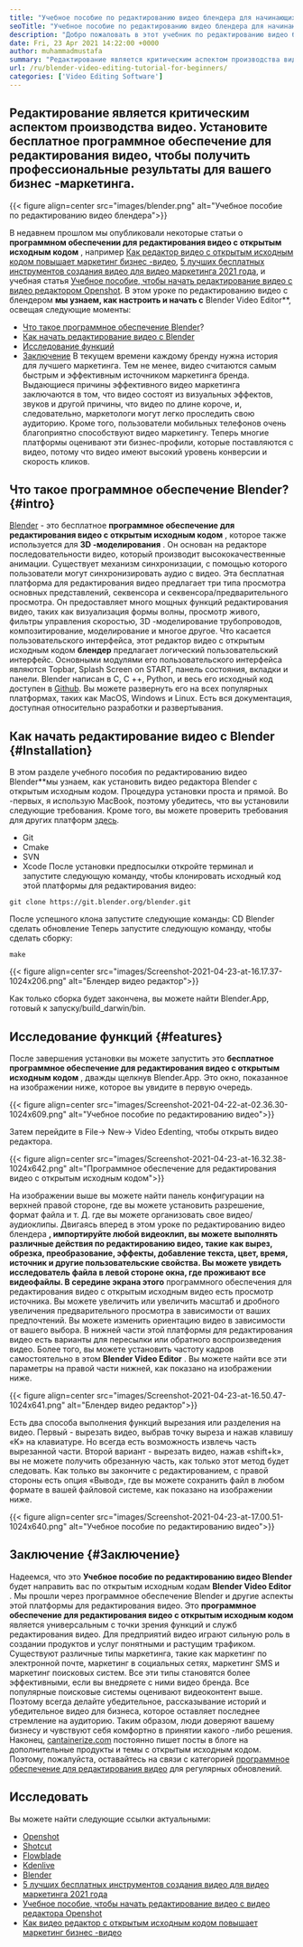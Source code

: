 ```yaml
---
title: "Учебное пособие по редактированию видео блендера для начинающих | Как это работает" 
seoTitle: "Учебное пособие по редактированию видео блендера для начинающих | Как это работает" 
description: "Добро пожаловать в этот учебник по редактированию видео блендера. Blender-это открытый источник, предлагает эффекты, анимацию, фильтры, живые превью и поддержку для добавления изображений." 
date: Fri, 23 Apr 2021 14:22:00 +0000
author: muhammadmustafa
summary: "Редактирование является критическим аспектом производства видео. Установите бесплатное программное обеспечение для редактирования видео, чтобы получить профессиональные результаты для вашего бизнес -маркетинга." 
url: /ru/blender-video-editing-tutorial-for-beginners/
categories: ['Video Editing Software']
---
```


## Редактирование является критическим аспектом производства видео. Установите бесплатное программное обеспечение для редактирования видео, чтобы получить профессиональные результаты для вашего бизнес -маркетинга.

{{< figure align=center src="images/blender.png" alt="Учебное пособие по редактированию видео блендера">}}

В недавнем прошлом мы опубликовали некоторые статьи о  **программном обеспечении для редактирования видео с открытым исходным кодом** , например [Как редактор видео с открытым исходным кодом повышает маркетинг бизнес -видео][1], [5 лучших бесплатных инструментов создания видео для видео маркетинга 2021 года][ 2], и учебная статья [Учебное пособие, чтобы начать редактирование видео с видео редактором Openshot][3]. В этом уроке по редактированию видео с блендером **мы узнаем, как настроить и начать с**  Blender Video Editor**, освещая следующие моменты:
  * [Что такое программное обеспечение Blender][4]?
  * [Как начать редактирование видео с Blender][5]
  * [Исследование функций][6]
  * [Заключение][7]
В текущем времени каждому бренду нужна история для лучшего маркетинга. Тем не менее, видео считаются самым быстрым и эффективным источником маркетинга бренда. Выдающиеся причины эффективного видео маркетинга заключаются в том, что видео состоят из визуальных эффектов, звуков и другой причины, что видео по длине короче, и, следовательно, маркетологи могут легко проследить свою аудиторию. Кроме того, пользователи мобильных телефонов очень благоприятно способствуют видео маркетингу. Теперь многие платформы оценивают эти бизнес-профили, которые поставляются с видео, потому что видео имеют высокий уровень конверсии и скорость кликов.

## Что такое программное обеспечение Blender? {#intro}

[Blender][8] - это бесплатное  **программное обеспечение для редактирования видео с открытым исходным кодом** , которое также используется для **3D -моделирования**  . Он основан на редакторе последовательности видео, который производит высококачественные анимации. Существует механизм синхронизации, с помощью которого пользователи могут синхронизировать аудио с видео. Эта бесплатная платформа для редактирования видео предлагает три типа просмотра основных представлений, секвенсора и секвенсора/предварительного просмотра. Он предоставляет много мощных функций редактирования видео, таких как визуализация формы волны, просмотр живого, фильтры управления скоростью, 3D -моделирование трубопроводов, композитирование, моделирование и многое другое.
Что касается пользовательского интерфейса, этот редактор видео с открытым исходным кодом  **блендер**  предлагает логический пользовательский интерфейс. Основными модулями его пользовательского интерфейса являются Topbar, Splash Screen on START, панель состояния, вкладки и панели. Blender написан в C, C ++, Python, и весь его исходный код доступен в [Github][9]. Вы можете развернуть его на всех популярных платформах, таких как MacOS, Windows и Linux. Есть вся документация, доступная относительно разработки и развертывания.

## Как начать редактирование видео с Blender {#Installation}

В этом разделе учебного пособия по редактированию видео Blender**мы узнаем, как установить видео редактора Blender с открытым исходным кодом. Процедура установки проста и прямой. Во -первых, я использую MacBook, поэтому убедитесь, что вы установили следующие требования. Кроме того, вы можете проверить требования для других платформ [здесь][10].
  * Git
  * Cmake
  * SVN
  * Xcode
После установки предпосылки откройте терминал и запустите следующую команду, чтобы клонировать исходный код этой платформы для редактирования видео:
```
git clone https://git.blender.org/blender.git
```
После успешного клона запустите следующие команды:
CD Blender
сделать обновление
Теперь запустите следующую команду, чтобы сделать сборку:
```
make
```

{{< figure align=center src="images/Screenshot-2021-04-23-at-16.17.37-1024x206.png" alt="Блендер видео редактор">}}

Как только сборка будет закончена, вы можете найти Blender.App, готовый к запуску/build_darwin/bin.

## Исследование функций {#features}

После завершения установки вы можете запустить это  **бесплатное программное обеспечение для редактирования видео с открытым исходным кодом**  , дважды щелкнув Blender.App. Это окно, показанное на изображении ниже, которое вы увидите в первую очередь.

{{< figure align=center src="images/Screenshot-2021-04-22-at-02.36.30-1024x609.png" alt="Учебное пособие по редактированию видео">}}

Затем перейдите в File-> New-> Video Edenting, чтобы открыть видео редактора.

{{< figure align=center src="images/Screenshot-2021-04-23-at-16.32.38-1024x642.png" alt="Программное обеспечение для редактирования видео с открытым исходным кодом">}}

На изображении выше вы можете найти панель конфигурации на верхней правой стороне, где вы можете установить разрешение, формат файла и т. Д. где вы можете организовать свое видео/аудиоклипы.
Двигаясь вперед в этом уроке по редактированию видео блендера  **, импортируйте любой видеоклип, вы можете выполнять различные действия по редактированию видео, такие как вырез, обрезка, преобразование, эффекты, добавление текста, цвет, время, источник и другие пользовательские свойства. Вы можете увидеть исследователь файла в левой стороне окна, где проживают все видеофайлы. В середине экрана этого** программного обеспечения для редактирования видео с открытым исходным видео есть просмотр источника. Вы можете увеличить или увеличить масштаб и дробного увеличения предварительного просмотра в зависимости от ваших предпочтений. Вы можете изменить ориентацию видео в зависимости от вашего выбора. В нижней части этой платформы для редактирования видео есть варианты для пересылки или обратного воспроизведения видео. Более того, вы можете установить частоту кадров самостоятельно в этом **Blender Video Editor**  . Вы можете найти все эти параметры на правой части нижней, как показано на изображении ниже.

{{< figure align=center src="images/Screenshot-2021-04-23-at-16.50.47-1024x641.png" alt="Блендер видео редактор">}}

Есть два способа выполнения функций вырезания или разделения на видео. Первый - вырезать видео, выбрав точку выреза и нажав клавишу «K» на клавиатуре. Но всегда есть возможность извлечь часть вырезанной части. Второй вариант - вырезать видео, нажав «shift+k», вы не можете получить обрезанную часть, как только этот метод будет следовать. Как только вы закончите с редактированием, с правой стороны есть опция «Вывод», где вы можете сохранить файл в любом формате в вашей файловой системе, как показано на изображении ниже.

{{< figure align=center src="images/Screenshot-2021-04-23-at-17.00.51-1024x640.png" alt="Учебное пособие по редактированию видео">}}


## Заключение {#Заключение}

Надеемся, что это  **Учебное пособие по редактированию видео Blender** будет направить вас по открытым исходным кодам  **Blender Video Editor**  . Мы прошли через программное обеспечение Blender и другие аспекты этой платформы для редактирования видео. Это **программное обеспечение для редактирования видео с открытым исходным кодом**  является универсальным с точки зрения функций и служб редактирования видео. Для предприятий видео играют сильную роль в создании продуктов и услуг понятными и растущим трафиком. Существуют различные типы маркетинга, такие как маркетинг по электронной почте, маркетинг в социальных сетях, маркетинг SMS и маркетинг поисковых систем. Все эти типы становятся более эффективными, если вы внедряете с ними видео бренда. Все популярные поисковые системы оценивают видеоконтент выше. Поэтому всегда делайте убедительное, рассказывание историй и убедительное видео для бизнеса, которое оставляет последнее стремление на аудиторию. Таким образом, люди доверяют вашему бизнесу и чувствуют себя комфортно в принятии какого -либо решения.
Наконец, [cantainerize.com][11] постоянно пишет посты в блоге на дополнительные продукты и темы с открытым исходным кодом. Поэтому, пожалуйста, оставайтесь на связи с категорией [программное обеспечение для редактирования видео][12] для регулярных обновлений.

## Исследовать
Вы можете найти следующие ссылки актуальными:
  * [Openshot][13]
  * [Shotcut][14]
  * [Flowblade][15]
  * [Kdenlive][16]
  * [Blender][8]
  * [5 лучших бесплатных инструментов создания видео для видео маркетинга 2021 года][2]
  * [Учебное пособие, чтобы начать редактирование видео с видео редактора Openshot][3]
  * [Как видео редактор с открытым исходным кодом повышает маркетинг бизнес -видео][1]



 [1]: https://blog.containerize.com/video-editing-software/how-video-editing-software-improves-business-video-marketing/
 [2]: https://blog.containerize.com/video-editing-software/top-5-open-source-video-editor-software-for-video-marketing/
 [3]: https://blog.containerize.com/video-editing-software/openshot-video-editor-tutorial-for-beginners-open-source/
 [4]: #intro
 [5]: #Installation
 [6]: #features
 [7]: #Conclusion
 [8]: https://products.containerize.com/video-editing-software/blender
 [9]: https://github.com/blender/blender
 [10]: https://wiki.blender.org/wiki/Building_Blender
 [11]: https://www.containerize.com/
 [12]: https://products.containerize.com/video-editing-software
 [13]: https://products.containerize.com/video-editing-software/openshot
 [14]: https://products.containerize.com/video-editing-software/shotcut
 [15]: https://products.containerize.com/video-editing-software/flowblade
 [16]: https://products.containerize.com/video-editing-software/kdenlive
